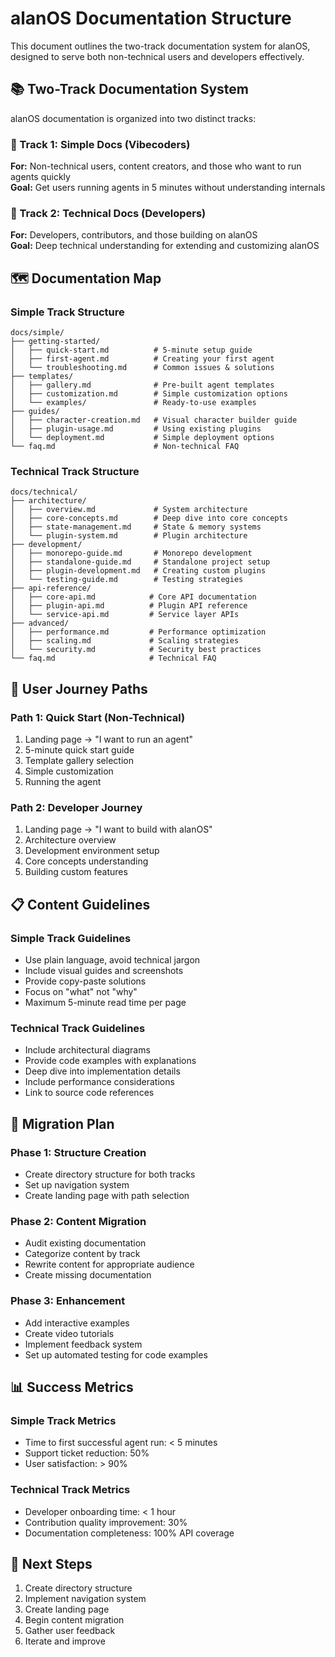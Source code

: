 # alanOS Documentation Structure

This document outlines the two-track documentation system for alanOS, designed to serve both non-technical users and developers effectively.

## 📚 Two-Track Documentation System

alanOS documentation is organized into two distinct tracks:

### 🎯 Track 1: Simple Docs (Vibecoders)

**For:** Non-technical users, content creators, and those who want to run agents quickly  
**Goal:** Get users running agents in 5 minutes without understanding internals

### 🔧 Track 2: Technical Docs (Developers)

**For:** Developers, contributors, and those building on alanOS  
**Goal:** Deep technical understanding for extending and customizing alanOS

## 🗺️ Documentation Map

### Simple Track Structure

```text
docs/simple/
├── getting-started/
│   ├── quick-start.md          # 5-minute setup guide
│   ├── first-agent.md          # Creating your first agent
│   └── troubleshooting.md      # Common issues & solutions
├── templates/
│   ├── gallery.md              # Pre-built agent templates
│   ├── customization.md        # Simple customization options
│   └── examples/               # Ready-to-use examples
├── guides/
│   ├── character-creation.md   # Visual character builder guide
│   ├── plugin-usage.md         # Using existing plugins
│   └── deployment.md           # Simple deployment options
└── faq.md                      # Non-technical FAQ
```

### Technical Track Structure

```text
docs/technical/
├── architecture/
│   ├── overview.md             # System architecture
│   ├── core-concepts.md        # Deep dive into core concepts
│   ├── state-management.md     # State & memory systems
│   └── plugin-system.md        # Plugin architecture
├── development/
│   ├── monorepo-guide.md       # Monorepo development
│   ├── standalone-guide.md     # Standalone project setup
│   ├── plugin-development.md   # Creating custom plugins
│   └── testing-guide.md        # Testing strategies
├── api-reference/
│   ├── core-api.md            # Core API documentation
│   ├── plugin-api.md          # Plugin API reference
│   └── service-api.md         # Service layer APIs
├── advanced/
│   ├── performance.md         # Performance optimization
│   ├── scaling.md             # Scaling strategies
│   └── security.md            # Security best practices
└── faq.md                     # Technical FAQ
```

## 🚦 User Journey Paths

### Path 1: Quick Start (Non-Technical)

1. Landing page → "I want to run an agent"
2. 5-minute quick start guide
3. Template gallery selection
4. Simple customization
5. Running the agent

### Path 2: Developer Journey

1. Landing page → "I want to build with alanOS"
2. Architecture overview
3. Development environment setup
4. Core concepts understanding
5. Building custom features

## 📋 Content Guidelines

### Simple Track Guidelines

- Use plain language, avoid technical jargon
- Include visual guides and screenshots
- Provide copy-paste solutions
- Focus on "what" not "why"
- Maximum 5-minute read time per page

### Technical Track Guidelines

- Include architectural diagrams
- Provide code examples with explanations
- Deep dive into implementation details
- Include performance considerations
- Link to source code references

## 🔄 Migration Plan

### Phase 1: Structure Creation

- Create directory structure for both tracks
- Set up navigation system
- Create landing page with path selection

### Phase 2: Content Migration

- Audit existing documentation
- Categorize content by track
- Rewrite content for appropriate audience
- Create missing documentation

### Phase 3: Enhancement

- Add interactive examples
- Create video tutorials
- Implement feedback system
- Set up automated testing for code examples

## 📊 Success Metrics

### Simple Track Metrics

- Time to first successful agent run: < 5 minutes
- Support ticket reduction: 50%
- User satisfaction: > 90%

### Technical Track Metrics

- Developer onboarding time: < 1 hour
- Contribution quality improvement: 30%
- Documentation completeness: 100% API coverage

## 🚀 Next Steps

1. Create directory structure
2. Implement navigation system
3. Create landing page
4. Begin content migration
5. Gather user feedback
6. Iterate and improve
